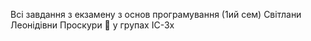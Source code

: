 Всі завдання з екзамену з основ програмування (1ий сем) Світлани Леонідівни Проскури :japanese_goblin: 
у групах ІС-3х
